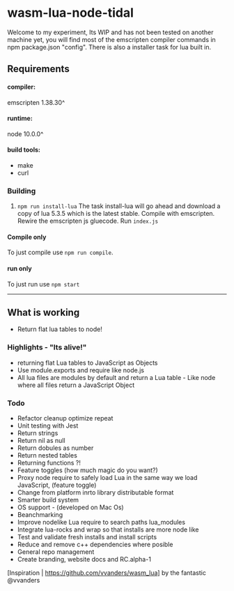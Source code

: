 # wasm-lua-node-tidal

Welcome to my experiment, Its WIP and has not been tested on another machine yet, you will find most of the emscripten compiler commands in npm package.json "config". There is also a installer task for lua built in.

## Requirements
#### compiler:
emscripten 1.38.30^
#### runtime:
node 10.0.0^
#### build tools:
- make
- curl

### Building
1. `npm run install-lua`
The task install-lua will go ahead and download a copy of lua 5.3.5 which is the latest stable.
Compile with emscripten.
Rewire the emscripten js gluecode.
Run `index.js`

#### Compile only
To just compile use `npm run compile`.
#### run only
To just run use `npm start`

---

## What is working
- Return flat lua tables to node!

### Highlights - "Its alive!"
- returning flat Lua tables to JavaScript as Objects
- Use module.exports and require like node.js
- All lua files are modules by default and return a Lua table - Like node where all files return a JavaScript Object

### Todo
- Refactor cleanup optimize repeat
- Unit testing with Jest
- Return strings
- Return nil as null
- Return dobules as number
- Return nested tables
- Returning functions ?!
- Feature toggles (how much magic do you want?)
- Proxy node require to safely load Lua in the same way we load JavaScript, (feature toggle)
- Change from platform inrto library distributable format
- Smarter build system
- OS support - (developed on Mac Os)
- Beanchmarking
- Improve nodelike Lua require to search paths lua_modules
- Integrate lua-rocks and wrap so that installs are more node like
- Test and validate fresh installs and install scripts
- Reduce and remove c++ dependencies where posible
- General repo management
- Create branding, website docs and RC.alpha-1

[Inspiration | https://github.com/vvanders/wasm_lua] by the fantastic @vvanders